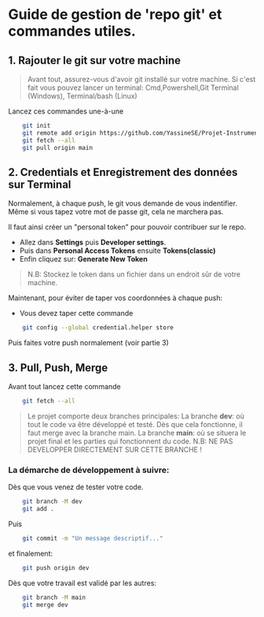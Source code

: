 # Guide de gestion de 'repo git' et commandes utiles.

## 1. Rajouter le git sur votre machine

> Avant tout, assurez-vous d'avoir git installé sur votre machine. 
> Si c'est fait vous pouvez lancer un terminal: Cmd,Powershell,Git Terminal (Windows), Terminal/bash (Linux)

Lancez ces commandes une-à-une
```sh
    git init
    git remote add origin https://github.com/YassineSE/Projet-Instrumentation-Puissance-Systeme.git
    git fetch --all 
    git pull origin main
```

## 2. Credentials et Enregistrement des données sur Terminal
Normalement, à chaque push, le git vous demande de vous indentifier. Même si vous tapez votre mot de passe git, cela ne marchera pas.

Il faut ainsi créer un "personal token" pour pouvoir contribuer sur le repo.

* Allez dans **Settings** puis **Developer settings**.
* Puis dans **Personal Access Tokens** ensuite **Tokens(classic)**
* Enfin cliquez sur: **Generate New Token**

> N.B: Stockez le token dans un fichier dans un endroit sûr de votre machine. 

Maintenant, pour éviter de taper vos coordonnées à chaque push:
* Vous devez taper cette commande
```sh
    git config --global credential.helper store
```

Puis faites votre push normalement (voir partie 3)

## 3. Pull, Push, Merge

Avant tout lancez cette commande
```sh
    git fetch --all
```

> Le projet comporte deux branches principales:
> La branche **dev**: où tout le code va être développé et testé. Dès que cela fonctionne, il faut merge avec la branche main.
> La branche **main**: où se situera le projet final et les parties qui fonctionnent du code. N.B: NE PAS DEVELOPPER DIRECTEMENT SUR CETTE BRANCHE !


### La démarche de développement à suivre:

Dès que vous venez de tester votre code.

```sh
    git branch -M dev
    git add .
```

Puis
```sh
    git commit -m "Un message descriptif..."
```

et finalement:
```sh
    git push origin dev
```

Dès que votre travail est validé par les autres: 
```sh
    git branch -M main
    git merge dev
```
